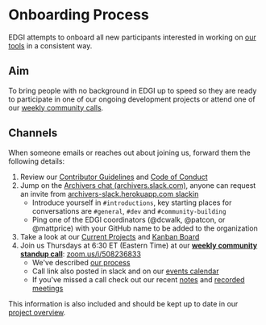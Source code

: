 # Onboarding Process

EDGI attempts to onboard all new participants interested in working on [our tools](https://github.com/edgi-govdata-archiving/) in a consistent way.

## Aim

To bring people with no background in EDGI up to speed so they are ready to participate in one of our ongoing development projects or attend one of our [weekly community calls](./community_calls.md).

## Channels

When someone emails or reaches out about joining us, forward them the following details:

1. Review our [Contributor Guidelines](./CONTRIBUTING.md) and [Code of Conduct](./CONDUCT.md)
1. Jump on the [Archivers chat (archivers.slack.com)](https://archivers.slack.com/), anyone can request an invite from [archivers-slack.herokuapp.com slackin](https://archivers-slack.herokuapp.com/)
    - Introduce yourself in `#introductions`, key starting places for conversations are `#general`, `#dev` and `#community-building`
    - Ping one of the EDGI coordinators (@dcwalk, @patcon, or @mattprice) with your GitHub name to be added to the organization
1. Take a look at our [Current Projects](#projects) and [Kanban Board](https://github.com/edgi-govdata-archiving/overview/projects/2)
1. Join us Thursdays at 6:30 ET (Eastern Time) at our [**weekly community standup call**](zoom.us/j/508236833): [zoom.us/j/508236833](https://zoom.us/j/508236833)
    - We've described [our process](./protocol/standups.md)
    - Call link also posted in slack and on our [events calendar](https://envirodatagov.org/events/)
    - If you've missed a call check out our recent [notes](https://github.com/edgi-govdata-archiving/overview/blob/master/notes/_standup-summaries.md) and [recorded meetings](https://www.youtube.com/watch?v=-A7pep7iXw8&list=PLtsP3g9LafVsaa18lQaPXzxJU7wIcPB1O)

This information is also included and should be kept up to date in our [project overview](https://github.com/edgi-govdata-archiving/overview).
